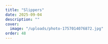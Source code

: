 ```yaml
---
title: "Slippers"
date: 2025-09-04
description: ""
cover:
  image: "/uploads/photo-1757014076872.jpg"
order: 48
---
```


